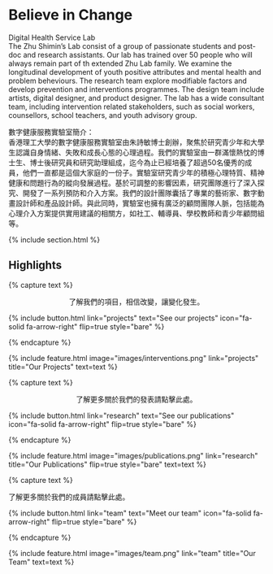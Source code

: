 ---
---

# Believe in Change
Digital Health Service Lab<br>
The Zhu Shimin’s Lab consist of a group of passionate students and post-doc and research assistants. Our lab has trained over 50 people who will always remain part of th extended Zhu Lab family. We examine the longitudinal development of youth positive attributes and mental health and problem beheviours. The research team explore modifiable factors and develop prevention and interventions programmes. The design team include artists, digital designer, and product designer. The lab has a wide consultant team, including intervention related stakeholders, such as social workers, counsellors, school teachers, and youth advisory group.

數字健康服務實驗室簡介：<br>
香港理工大學的數字健康服務實驗室由朱詩敏博士創辦，聚焦於研究青少年和大學生認識自身情緒、失敗和成長心態的心理過程。我們的實驗室由一群滿懷熱忱的博士生、博士後研究員和研究助理組成，迄今為止已經培養了超過50名優秀的成員，他們一直都是這個大家庭的一份子。實驗室研究青少年的積極心理特質、精神健康和問題行為的縱向發展過程。基於可調整的影響因素，研究團隊進行了深入探究、開發了一系列預防和介入方案。我們的設計團隊囊括了專業的藝術家、數字動畫設計師和產品設計師。與此同時，實驗室也擁有廣泛的顧問團隊人脈，包括能為心理介入方案提供實用建議的相關方，如社工、輔導員、學校教師和青少年顧問組等。


{% include section.html %}

## Highlights

{% capture text %}

<div style="text-align: center;">了解我們的項目，相信改變，讓變化發生。</div>  


{%
  include button.html
  link="projects"
  text="See our projects"
  icon="fa-solid fa-arrow-right"
  flip=true
  style="bare"
%}

{% endcapture %}

{%
  include feature.html
  image="images/interventions.png"
  link="projects"
  title="Our Projects"
  text=text
%}

{% capture text %}

<div style="text-align: center;">了解更多關於我們的發表請點擊此處。</div>


{%
  include button.html
  link="research"
  text="See our publications"
  icon="fa-solid fa-arrow-right"
  flip=true
  style="bare"
%}

{% endcapture %}

{%
  include feature.html
  image="images/publications.png"
  link="research"
  title="Our Publications"
  flip=true
  style="bare"
  text=text
%}

{% capture text %}

<div>了解更多關於我們的成員請點擊此處。</div>


{%
  include button.html
  link="team"
  text="Meet our team"
  icon="fa-solid fa-arrow-right"
  flip=true
  style="bare"
%}

{% endcapture %}

{%
  include feature.html
  image="images/team.png"
  link="team"
  title="Our Team"
  text=text
%}
